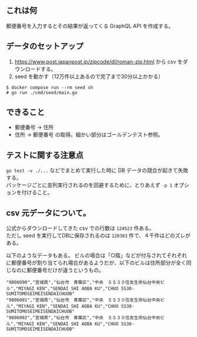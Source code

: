 ## これは何
郵便番号を入力するとその結果が返ってくる GraphQL API を作成する。

## データのセットアップ
1. https://www.post.japanpost.jp/zipcode/dl/roman-zip.html から csv をダウンロードする。
2. seed を動かす（12万件以上あるので完了まで30分以上かかる）
```shell
$ docker compose run --rm seed sh
# go run ./cmd/seed/main.go 
```

## できること
- 郵便番号 -> 住所
- 住所 -> 郵便番号
の取得。細かい部分はゴールデンテスト参照。

## テストに関する注意点
`go test -v ./...` などでまとめて実行した時に DB データの競合が起きて失敗する。  
パッケージごとに並列実行されるのを回避するために、とりあえず `-p 1` オプションを付けること。

## csv 元データについて。
公式からダウンロードしてきた csv での行数は `124523` 件ある。  
ただし seed を実行してDBに保存されるのは `120383` 件で、４千件ほどのズレがある。  

以下のようなデータもある。
ビルの場合は「○階」などが付与されてそれぞれに郵便番号が割り当てられ場合があるようだが、以下のビルは住所部分が全く同じなのに郵便番号だけが違うというもの。  

```csv
"9806090","宮城県","仙台市　青葉区","中央　ＳＳ３０住友生命仙台中央ビル","MIYAGI KEN","SENDAI SHI AOBA KU","CHUO SS30-SUMITOMOSEIMEISENDAICHUOB"
"9806001","宮城県","仙台市　青葉区","中央　ＳＳ３０住友生命仙台中央ビル","MIYAGI KEN","SENDAI SHI AOBA KU","CHUO SS30-SUMITOMOSEIMEISENDAICHUOB"
"9806002","宮城県","仙台市　青葉区","中央　ＳＳ３０住友生命仙台中央ビル","MIYAGI KEN","SENDAI SHI AOBA KU","CHUO SS30-SUMITOMOSEIMEISENDAICHUOB"
```
